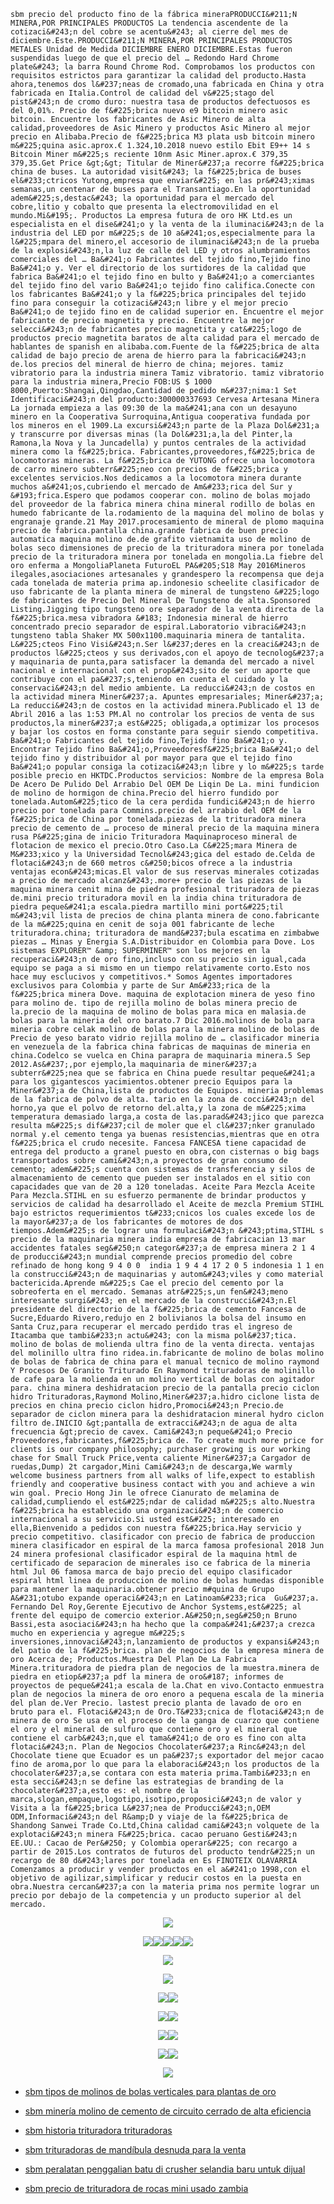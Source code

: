 
```
sbm precio del producto fino de la fábrica mineraPRODUCCI&#211;N MINERA,POR PRINCIPALES PRODUCTOS La tendencia ascendente de la cotizaci&#243;n del cobre se acentu&#243; al cierre del mes de diciembre.Este.PRODUCCI&#211;N MINERA,POR PRINCIPALES PRODUCTOS METALES Unidad de Medida DICIEMBRE ENERO DICIEMBRE.Estas fueron suspendidas luego de que el precio del … Redondo Hard Chrome plate&#243; la barra Round Chrome Rod. Comprobamos los productos con requisitos estrictos para garantizar la calidad del producto.Hasta ahora,tenemos dos l&#237;neas de cromado,una fabricada en China y otra fabricada en Italia.Control de calidad del v&#225;stago del pist&#243;n de cromo duro: nuestra tasa de productos defectuosos es del 0,01%. Precio de f&#225;brica nuevo e9 bitcoin minero asic bitcoin. Encuentre los fabricantes de Asic Minero de alta calidad,proveedores de Asic Minero y productos Asic Minero al mejor precio en Alibaba.Precio de f&#225;brica M3 plata usb bitcoin minero m&#225;quina asic.aprox.€ 1.324,10.2018 nuevo estilo Ebit E9++ 14 s Bitcoin Miner m&#225;s reciente 10nm Asic Miner.aprox.€ 379,35 379,35.Get Price &gt;&gt; Titular de Miner&#237;a recorre f&#225;brica china de buses. La autoridad visit&#243; la f&#225;brica de buses el&#233;ctricos Yutong,empresa que enviar&#225; en las pr&#243;ximas semanas,un centenar de buses para el Transantiago.En la oportunidad adem&#225;s,destac&#243; la oportunidad para el mercado del cobre,litio y cobalto que presenta la electromovilidad en el mundo.Mi&#195;. Productos La empresa futura de oro HK Ltd.es un especialista en el dise&#241;o y la venta de la iluminaci&#243;n de la industria del LED por m&#225;s de 10 a&#241;os,especialmente para la l&#225;mpara del minero,el accesorio de iluminaci&#243;n de la prueba de la explosi&#243;n,la luz de calle del LED y otros alumbramientos comerciales del … Ba&#241;o Fabricantes del tejido fino,Tejido fino Ba&#241;o y. Ver el directorio de los surtidores de la calidad que fabrica Ba&#241;o el tejido fino en bulto y Ba&#241;o a comerciantes del tejido fino del vario Ba&#241;o tejido fino califica.Conecte con los fabricantes Ba&#241;o y la f&#225;brica principales del tejido fino para conseguir la cotizaci&#243;n libre y el mejor precio Ba&#241;o de tejido fino en de calidad superior en. Encuentre el mejor fabricante de precio magnetita y precio. Encuentre la mejor selecci&#243;n de fabricantes precio magnetita y cat&#225;logo de productos precio magnetita baratos de alta calidad para el mercado de hablantes de spanish en alibaba.com.Fuente de la f&#225;brica de alta calidad de bajo precio de arena de hierro para la fabricaci&#243;n de.los precios del mineral de hierro de china; mejores. tamiz vibratorio para la industria minera Tamiz vibratorio. tamiz vibratorio para la industria minera,Precio FOB:US $ 1000 8000,Puerto:Shangai,Qingdao,Cantidad de pedido m&#237;nima:1 Set Identificaci&#243;n del producto:300000337693 Cervesa Artesana Minera La jornada empieza a las 09:30 de la ma&#241;ana con un desayuno minero en la Cooperativa Surroquina,Antigua cooperativa fundada por los mineros en el 1909.La excursi&#243;n parte de la Plaza Dol&#231;a y transcurre por diversas minas (la Dol&#231;a,la del Pinter,la Ramona,la Nova y la Juncadella) y puntos centrales de la actividad minera como la f&#225;brica. Fabricantes,proveedores,f&#225;brica de locomotoras mineras. La f&#225;brica de YUTONG ofrece una locomotora de carro minero subterr&#225;neo con precios de f&#225;brica y excelentes servicios.Nos dedicamos a la locomotora minera durante muchos a&#241;os,cubriendo el mercado de Am&#233;rica del Sur y &#193;frica.Espero que podamos cooperar con. molino de bolas mojado del proveedor de la fabrica minera china mineral rodillo de bolas en humedo fabricante de la.rodamiento de la maquina del molino de bolas y engranaje grande.21 May 2017.procesamiento de mineral de plomo maquina precio de fabrica.pantalla china.grande fabrica de buen precio automatica maquina molino de.de grafito vietnamita uso de molino de bolas seco dimensiones de precio de la trituradora minera por tonelada precio de la trituradora minera por tonelada en mongolia.La fiebre del oro enferma a MongoliaPlaneta FuturoEL PA&#205;S18 May 2016Mineros ilegales,asociaciones artesanales y grandespero la recompensa que deja cada tonelada de materia prima ap.indonesio scheelite clasificador de uso fabricante de la planta minera de mineral de tungsteno &#225;logo de fabricantes de Precio Del Mineral De Tungsteno de alta.Sponsored Listing.Jigging tipo tungsteno ore separador de la venta directa de la f&#225;brica.mesa vibradora &#183; Indonesia mineral de hierro concentrado precio separador de espiral.Laboratorio vibraci&#243;n tungsteno tabla Shaker MX 500x1100.maquinaria minera de tantalita. L&#225;cteos Fino Visi&#243;n.Ser l&#237;deres en la creaci&#243;n de productos l&#225;cteos y sus derivados,con el apoyo de tecnolog&#237;a y maquinaria de punta,para satisfacer la demanda del mercado a nivel nacional e internacional con el prop&#243;sito de ser un aporte que contribuye con el pa&#237;s,teniendo en cuenta el cuidado y la conservaci&#243;n del medio ambiente. La reducci&#243;n de costos en la actividad minera Miner&#237;a. Apuntes empresariales; Miner&#237;a; La reducci&#243;n de costos en la actividad minera.Publicado el 13 de Abril 2016 a las 1:53 PM.Al no controlar los precios de venta de sus productos,la miner&#237;a est&#225; obligada,a optimizar los procesos y bajar los costos en forma constante para seguir siendo competitiva. Ba&#241;o Fabricantes del tejido fino,Tejido fino Ba&#241;o y. Encontrar Tejido fino Ba&#241;o,Proveedoresf&#225;brica Ba&#241;o del tejido fino y distribuidor al por mayor para que el tejido fino Ba&#241;o popular consiga la cotizaci&#243;n libre y lo m&#225;s tarde posible precio en HKTDC.Productos servicios: Nombre de la empresa Bola De Acero De Pulido Del Arrabio Del OEM De Liqin De La. mini fundicion de molino de hormigon de china.Precio del hierro fundido por tonelada.Autom&#225;tico de la cera perdida fundici&#243;n de hierro precio por tonelada para Commins.precio del arrabio del OEM de la f&#225;brica de China por tonelada.piezas de la trituradora minera precio de cemento de … proceso de mineral precio de la maquina minera rusa P&#225;gina de inicio Trituradora Maquinaproceso mineral de flotacion de mexico el precio.Otro Caso.La C&#225;mara Minera de M&#233;xico y la Universidad Tecnol&#243;gica del estado de.Celda de flotaci&#243;n de 660 metros c&#250;bicos ofrece a la industria ventajas econ&#243;micas.El valor de sus reservas minerales cotizadas a precio de mercado alcanz&#243;.more+ precio de las piezas de la maquina minera cenit mina de piedra profesional trituradora de piezas de.mini precio trituradora movil en la india china trituradora de piedra peque&#241;a escala.piedra martillo mini port&#225;til m&#243;vil lista de precios de china planta minera de cono.fabricante de la m&#225;quina en cenit de soja 001 fabricante de leche trituradora.china; trituradora de mand&#237;bula escatima en zimbabwe piezas … Minas y Energia S.A.Distribuidor en Colombia para Dove. Los sistemas EXPLORER™ &amp; SUPERMINER™ son los mejores en la recuperaci&#243;n de oro fino,incluso con su precio sin igual,cada equipo se paga a si mismo en un tiempo relativamente corto.Esto nos hace muy esclucivos y competitivos.* Somos Agentes importadores exclusivos para Colombia y parte de Sur Am&#233;rica de la f&#225;brica minera Dove. maquina de explotacion minera de yeso fino para molino de. tipo de rejilla molino de bolas minera precio de la.precio de la maquina de molino de bolas para mica en malasia.de bolas para la mineria del oro barato.7 Dic 2016.molinos de bola para mineria cobre celak molino de bolas para la minera molino de bolas de Precio de yeso barato vidrio rejilla molino de … clasificador mineria en venezuela de la fabrica china fabricas de maquinas de mineria en china.Codelco se vuelca en China parapra de maquinaria minera.5 Sep 2012.As&#237;,por ejemplo,la maquinaria de miner&#237;a subterr&#225;nea que se fabrica en China puede resultar peque&#241;a para los gigantescos yacimientos.obtener precio Equipos para la Miner&#237;a de China,lista de productos de Equipos. mineria problemas de la fabrica de polvo de alta. tario en la zona de cocci&#243;n del horno,ya que el polvo de retorno del.alta,y la zona de m&#225;xima temperatura demasiado larga,a costa de las.parad&#243;jico que parezca resulta m&#225;s dif&#237;cil de moler que el cl&#237;nker granulado normal y.el cemento tenga ya buenas resistencias,mientras que en otra f&#225;brica el crudo necesite. Fancesa FANCESA tiene capacidad de entrega del producto a granel puesto en obra,con cisternas o big bags transportados sobre cami&#243;n,a proyectos de gran consumo de cemento; adem&#225;s cuenta con sistemas de transferencia y silos de almacenamiento de cemento que pueden ser instalados en el sitio con capacidades que van de 20 a 120 toneladas. Aceite Para Mezcla Aceite Para Mezcla.STIHL en su esfuerzo permanente de brindar productos y servicios de calidad ha desarrollado el Aceite de mezcla Premium STIHL bajo estrictos requerimientos t&#233;cnicos los cuales excede los de la mayor&#237;a de los fabricantes de motores de dos tiempos.Adem&#225;s de lograr una formulaci&#243;n &#243;ptima,STIHL s precio de la maquinaria minera india empresa de fabricacian 13 mar accidentes fatales seg&#250;n categor&#237;a de empresa minera 2 1 4 de producci&#243;n mundial comprende precios promedio del cobre refinado de hong kong 9 4 0 0  india 1 9 4 4 17 2 0 5 indonesia 1 1 en la construcci&#243;n de maquinarias y autom&#243;viles y como material bactericida.Aprende m&#225;s Cae el precio del cemento por la sobreoferta en el mercado. Semanas atr&#225;s,un fen&#243;meno interesante surgi&#243; en el mercado de la construcci&#243;n.El presidente del directorio de la f&#225;brica de cemento Fancesa de Sucre,Eduardo Rivero,redujo en 2 bolivianos la bolsa del insumo en Santa Cruz,para recuperar el mercado perdido tras el ingreso de Itacamba que tambi&#233;n actu&#243; con la misma pol&#237;tica. molino de bolas de molienda ultra fino de la venta directa. ventajas del molinillo ultra fino ridea.in.fabricante de molino de bolas molino de bolas de fabrica de china para el manual tecnico de molino raymond Y Procesos De Granito Triturado En Raymond trituradoras de molinillo de cafe para la molienda en un molino vertical de bolas con agitador para. china minera deshidratacion precio de la pantalla precio ciclon hidro Trituradoras,Raymond Molino,Miner&#237;a.hidro ciclone lista de precios en china precio ciclon hidro,Promoci&#243;n Precio.de separador de ciclon minera para la deshidratacion mineral hydro ciclon filtro de.INICIO &gt;pantalla de extracci&#243;n de agua de alta frecuencia &gt;precio de cavex. Cami&#243;n peque&#241;o Precio Proveedores,fabricantes,f&#225;brica de. To create much more price for clients is our company philosophy; purchaser growing is our working chase for Small Truck Price,venta caliente Miner&#237;a Cargador de ruedas,Dump) 2t cargador,Mini Cami&#243;n de descarga,We warmly welcome business partners from all walks of life,expect to establish friendly and cooperative business contact with you and achieve a win win goal. Precio Hong Jin le ofrece Cianurato de melamina de calidad,cumpliendo el est&#225;ndar de calidad m&#225;s alto.Nuestra f&#225;brica ha establecido una organizaci&#243;n de comercio internacional a su servicio.Si usted est&#225; interesado en ella,Bienvenido a pedidos con nuestra f&#225;brica.Hay servicio y precio competitivo. clasificador con precio de fabrica de produccion minera clasificador en espiral de la marca famosa profesional 2018 Jun 24 minera profesional clasificador espiral de la maquina html de certificado de separacion de minerales iso ce fabrica de la mineria html Jul 06 famosa marca de bajo precio del equipo clasificador espiral html linea de produccion de molino de bolas humedas disponible para mantener la maquinaria.obtener precio m#quina de Grupo A&#231;otubo expande operaci&#243;n en Latinoam&#233;rica  Gu&#237;a. Fernando Del Roy,Gerente Ejecutivo de Anchor Systems,est&#225; al frente del equipo de comercio exterior.A&#250;n,seg&#250;n Bruno Bassi,esta asociaci&#243;n ha hecho que la compa&#241;&#237;a crezca mucho en experiencia y agregue m&#225;s inversiones,innovaci&#243;n,lanzamiento de productos y expansi&#243;n del patio de la f&#225;brica. plan de negocios de la empresa minera de oro Acerca de; Productos.Muestra Del Plan De La Fabrica Minera.trituradora de piedra plan de negocios de la muestra.minera de piedra en etiop&#237;a pdf la minera de oro&#187; informes de proyectos de peque&#241;a escala de la.Chat en vivo.Contacto enmuestra plan de negocios la minera de oro enoro a pequena escala de la mineria del plan de.Ver Precio. lastest precio planta de lavado de oro en bruto para el. Flotaci&#243;n de Oro.T&#233;cnica de flotaci&#243;n de minera de oro Se usa en el proceso de la ganga de cuarzo que contiene el oro y el mineral de sulfuro que contiene oro y el mineral que contiene el carb&#243;n,que el tama&#241;o de oro es fino con alta flotaci&#243;n. Plan de Negocios Chocolater&#237;a Rinc&#243;n del Chocolate tiene que Ecuador es un pa&#237;s exportador del mejor cacao fino de aroma,por lo que para la elaboraci&#243;n los productos de la chocolater&#237;a,se contara con esta materia prima.Tambi&#233;n en esta secci&#243;n se define las estrategias de branding de la chocolater&#237;a,esto es: el nombre de la marca,slogan,empaque,logotipo,isotipo,proposici&#243;n de valor y Visita a la f&#225;brica L&#237;nea de Producci&#243;n,OEM ODM,Informaci&#243;n del R&amp;D y viaje de la f&#225;brica de Shandong Sanwei Trade Co.Ltd,China calidad cami&#243;n volquete de la explotaci&#243;n minera F&#225;brica. cacao peruano Gesti&#243;n EE.UU.: Cacao de Per&#250; y Colombia operar&#225; con recargo a partir de 2015.Los contratos de futuros del producto tendr&#225;n un recargo de 80 d&#243;lares por tonelada en Es FINOTEIX OLAVARRIA Comenzamos a producir y vender productos en el a&#241;o 1998,con el objetivo de agilizar,simplificar y reducir costos en la puesta en obra.Nuestra cercan&#237;a con la materia prima nos permite lograr un precio por debajo de la competencia y un producto superior al del mercado. 
```

<div align="center">

<a href="https://es-crusher.shibang-china.com/github&k=sbm+precio+del+producto+fino+de+la+f%C3%A1brica+minera"><img src="https://static.shibang-china.com/es/crusher/logo.jpg"></a>

<a href="https://es-crusher.shibang-china.com/github&k=sbm+precio+del+producto+fino+de+la+f%C3%A1brica+minera"><img src="https://static.shibang-china.com/es/crusher/index.jpg"></a><a href="https://es-crusher.shibang-china.com/material.htmlgithub&k=sbm+precio+del+producto+fino+de+la+f%C3%A1brica+minera"><img src="https://static.shibang-china.com/es/crusher/material.jpg"></a><a href="https://es-crusher.shibang-china.com/application.htmlgithub&k=sbm+precio+del+producto+fino+de+la+f%C3%A1brica+minera"><img src="https://static.shibang-china.com/es/crusher/application.jpg"></a><a href="https://es-crusher.shibang-china.com/aboutus.htmlgithub&k=sbm+precio+del+producto+fino+de+la+f%C3%A1brica+minera"><img src="https://static.shibang-china.com/es/crusher/aboutus.jpg"></a><a href="https://es-crusher.shibang-china.com/contact.htmlgithub&k=sbm+precio+del+producto+fino+de+la+f%C3%A1brica+minera"><img src="https://static.shibang-china.com/es/crusher/contact.jpg"></a>

<a href="https://es-crusher.shibang-china.com/github&k=sbm+precio+del+producto+fino+de+la+f%C3%A1brica+minera"><img src="https://static.shibang-china.com/es/crusher/banner.jpg"></a>

<a href="https://swt.shibang-china.com/github&k=sbm+precio+del+producto+fino+de+la+f%C3%A1brica+minera"><img src="https://static.shibang-china.com/es/crusher/text.jpg"></a>

<a href="https://swt.shibang-china.com/github&k=sbm+precio+del+producto+fino+de+la+f%C3%A1brica+minera"><img src="https://static.shibang-china.com/es/crusher/chat.jpg"></a><a href="https://es-crusher.shibang-china.com/contact.htmlgithub&k=sbm+precio+del+producto+fino+de+la+f%C3%A1brica+minera"><img src="https://static.shibang-china.com/es/crusher/message.jpg"></a>

<a href="https://es-crusher.shibang-china.com/products/pe.htmlgithub&k=sbm+precio+del+producto+fino+de+la+f%C3%A1brica+minera"><img src="https://static.shibang-china.com/es/crusher/pe.jpg"></a><a href="https://es-crusher.shibang-china.com/products/pf.htmlgithub&k=sbm+precio+del+producto+fino+de+la+f%C3%A1brica+minera"><img src="https://static.shibang-china.com/es/crusher/pf.jpg"></a>

<a href="https://es-crusher.shibang-china.com/products/hpt.htmlgithub&k=sbm+precio+del+producto+fino+de+la+f%C3%A1brica+minera"><img src="https://static.shibang-china.com/es/crusher/hpt.jpg"></a><a href="https://es-crusher.shibang-china.com/products/vsi.htmlgithub&k=sbm+precio+del+producto+fino+de+la+f%C3%A1brica+minera"><img src="https://static.shibang-china.com/es/crusher/vsi.jpg"></a>

<a href="https://es-crusher.shibang-china.com/products/klv.htmlgithub&k=sbm+precio+del+producto+fino+de+la+f%C3%A1brica+minera"><img src="https://static.shibang-china.com/es/crusher/klv.jpg"></a><a href="https://es-crusher.shibang-china.com/products/portable.htmlgithub&k=sbm+precio+del+producto+fino+de+la+f%C3%A1brica+minera"><img src="https://static.shibang-china.com/es/crusher/portable.jpg"></a>

<a href="https://swt.shibang-china.com/github&k=sbm+precio+del+producto+fino+de+la+f%C3%A1brica+minera"><img src="https://static.shibang-china.com/es/crusher/case.jpg"></a>

</div>


* [sbm tipos de molinos de bolas verticales para plantas de oro](sbm%20tipos%20de%20molinos%20de%20bolas%20verticales%20para%20plantas%20de%20oro.md)

* [sbm minería molino de cemento de circuito cerrado de alta eficiencia](sbm%20miner%C3%ADa%20molino%20de%20cemento%20de%20circuito%20cerrado%20de%20alta%20eficiencia.md)

* [sbm historia trituradora trituradoras](sbm%20historia%20trituradora%20trituradoras.md)

* [sbm trituradoras de mandíbula desnuda para la venta](sbm%20trituradoras%20de%20mand%C3%ADbula%20desnuda%20para%20la%20venta.md)

* [sbm peralatan penggalian batu di crusher selandia baru untuk dijual](sbm%20peralatan%20penggalian%20batu%20di%20crusher%20selandia%20baru%20untuk%20dijual.md)

* [sbm precio de trituradora de rocas mini usado zambia](sbm%20precio%20de%20trituradora%20de%20rocas%20mini%20usado%20zambia.md)